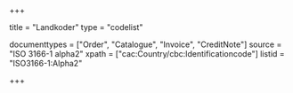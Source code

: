 +++

title = "Landkoder"
type = "codelist"

documenttypes = ["Order", "Catalogue", "Invoice", "CreditNote"]
source = "ISO 3166-1 alpha2"
xpath = ["cac:Country/cbc:Identificationcode"]
listid = "ISO3166-1:Alpha2"

+++